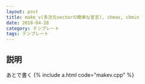 ```yaml
---
layout: post
title: make_v(多次元vectorの簡単な宣言), chmax, chmin
date: 2018-04-28
category: テンプレート
tags: テンプレート
---
```


## 説明
あとで書く
{% include a.html code="makev.cpp" %}